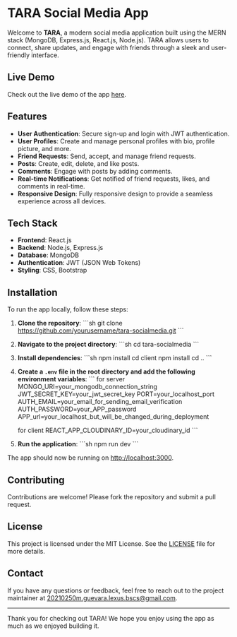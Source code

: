 
# TARA Social Media App

Welcome to **TARA**, a modern social media application built using the MERN stack (MongoDB, Express.js, React.js, Node.js). TARA allows users to connect, share updates, and engage with friends through a sleek and user-friendly interface.

## Live Demo

Check out the live demo of the app [here](https://tara-socialmedia.netlify.app).

## Features

- **User Authentication**: Secure sign-up and login with JWT authentication.
- **User Profiles**: Create and manage personal profiles with bio, profile picture, and more.
- **Friend Requests**: Send, accept, and manage friend requests.
- **Posts**: Create, edit, delete, and like posts.
- **Comments**: Engage with posts by adding comments.
- **Real-time Notifications**: Get notified of friend requests, likes, and comments in real-time.
- **Responsive Design**: Fully responsive design to provide a seamless experience across all devices.

## Tech Stack

- **Frontend**: React.js
- **Backend**: Node.js, Express.js
- **Database**: MongoDB
- **Authentication**: JWT (JSON Web Tokens)
- **Styling**: CSS, Bootstrap

## Installation

To run the app locally, follow these steps:

1. **Clone the repository**:
    \`\`\`sh
    git clone https://github.com/yourusername/tara-socialmedia.git
    \`\`\`

2. **Navigate to the project directory**:
    \`\`\`sh
    cd tara-socialmedia
    \`\`\`

3. **Install dependencies**:
    \`\`\`sh
    npm install
    cd client
    npm install
    cd ..
    \`\`\`

4. **Create a `.env` file in the root directory and add the following environment variables**:
    \`\`\`
   for server
    MONGO_URI=your_mongodb_connection_string
    JWT_SECRET_KEY=your_jwt_secret_key
    PORT=your_localhost_port
    AUTH_EMAIL=your_email_for_sending_email_verification
    AUTH_PASSWORD=your_APP_password
    APP_url=your_localhost_but_will_be_changed_during_deployment

   for client
    REACT_APP_CLOUDINARY_ID=your_cloudinary_id
    \`\`\`

6. **Run the application**:
    \`\`\`sh
    npm run dev
    \`\`\`

The app should now be running on [http://localhost:3000](http://localhost:3000).

## Contributing

Contributions are welcome! Please fork the repository and submit a pull request.

## License

This project is licensed under the MIT License. See the [LICENSE](LICENSE) file for more details.

## Contact

If you have any questions or feedback, feel free to reach out to the project maintainer at [20210250m.guevara.lexus.bscs@gmail.com](mailto:your-email@example.com).

---

Thank you for checking out TARA! We hope you enjoy using the app as much as we enjoyed building it.
